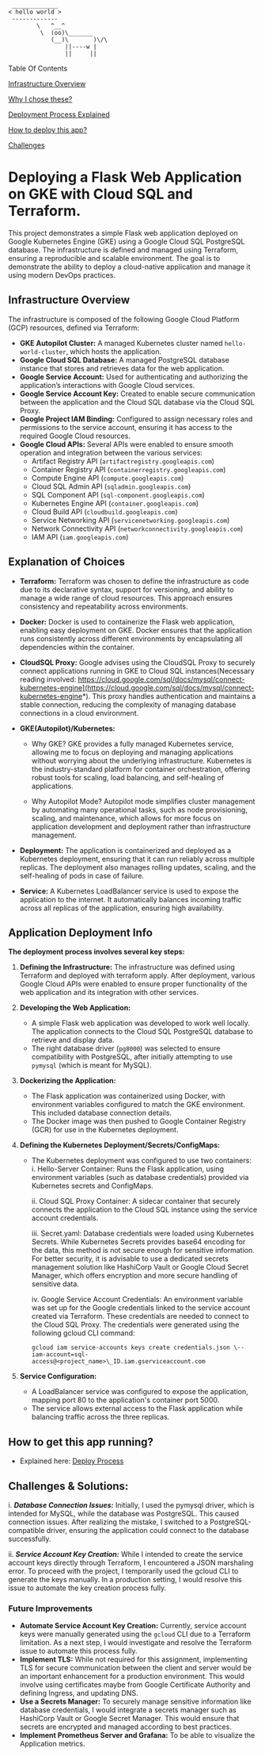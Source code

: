 ```
 _____________
< hello world >
 -------------
        \   ^__^
         \  (oo)\_______
            (__)\       )\/\
                ||----w |
                ||     ||
```
Table Of Contents

   [Infrastructure Overview](README.md#infrastructure-overview)
   
   [Why I chose these?](README.md#explanation-of-choices)
   
   [Deployment Process Explained](README.md#application-deployment-info)

   [How to deploy this app?](README.md#how-to-get-this-app-running)

   [Challenges](README.md#challenges--solutions)

   

# **Deploying a Flask Web Application on GKE with Cloud SQL and Terraform.**

This project demonstrates a simple Flask web application deployed on Google Kubernetes Engine (GKE) using a Google Cloud SQL PostgreSQL database. The infrastructure is defined and managed using Terraform, ensuring a reproducible and scalable environment. The goal is to demonstrate the ability to deploy a cloud-native application and manage it using modern DevOps practices.

## **Infrastructure Overview**

The infrastructure is composed of the following Google Cloud Platform (GCP) resources, defined via Terraform:

* **GKE Autopilot Cluster:** A managed Kubernetes cluster named `hello-world-cluster`, which hosts the application.  
* **Google Cloud SQL Database:** A managed PostgreSQL database instance that stores and retrieves data for the web application.  
* **Google Service Account:** Used for authenticating and authorizing the application’s interactions with Google Cloud services.  
* **Google Service Account Key:** Created to enable secure communication between the application and the Cloud SQL database via the Cloud SQL Proxy.  
* **Google Project IAM Binding:** Configured to assign necessary roles and permissions to the service account, ensuring it has access to the required Google Cloud resources.  
* **Google Cloud APIs:** Several APIs were enabled to ensure smooth operation and integration between the various services:  
  * Artifact Registry API (`artifactregistry.googleapis.com`)
  * Container Registry API (`containerregistry.googleapis.com`)
  * Compute Engine API (`compute.googleapis.com`)  
  * Cloud SQL Admin API (`sqladmin.googleapis.com`)  
  * SQL Component API (`sql-component.googleapis.com`)  
  * Kubernetes Engine API (`container.googleapis.com`)  
  * Cloud Build API (`cloudbuild.googleapis.com`)  
  * Service Networking API (`servicenetworking.googleapis.com`)
  * Network Connectivity API (`networkconnectivity.googleapis.com`)
  * IAM API (`iam.googleapis.com`)

## **Explanation of Choices**

* **Terraform:** Terraform was chosen to define the infrastructure as code due to its declarative syntax, support for versioning, and ability to manage a wide range of cloud resources. This approach ensures consistency and repeatability across environments.

* **Docker:** Docker is used to containerize the Flask web application, enabling easy deployment on GKE. Docker ensures that the application runs consistently across different environments by encapsulating all dependencies within the container.

* **CloudSQL Proxy:** Google advises using the CloudSQL Proxy to securely connect applications running in GKE to Cloud SQL instances(Necessary reading involved: https://cloud.google.com/sql/docs/mysql/connect-kubernetes-engine](https://cloud.google.com/sql/docs/mysql/connect-kubernetes-engine*). This proxy handles authentication and maintains a stable connection, reducing the complexity of managing database connections in a cloud environment.

* **GKE(Autopilot)/Kubernetes:**   
  * Why GKE? GKE provides a fully managed Kubernetes service, allowing me to focus on deploying and managing applications without worrying about the underlying infrastructure. Kubernetes is the industry-standard platform for container orchestration, offering robust tools for scaling, load balancing, and self-healing of applications.

  * Why Autopilot Mode? Autopilot mode simplifies cluster management by automating many operational tasks, such as node provisioning, scaling, and maintenance, which allows for more focus on application development and deployment rather than infrastructure management.

* **Deployment:** The application is containerized and deployed as a Kubernetes deployment, ensuring that it can run reliably across multiple replicas. The deployment also manages rolling updates, scaling, and the self-healing of pods in case of failure.

* **Service:** A Kubernetes LoadBalancer service is used to expose the application to the internet. It automatically balances incoming traffic across all replicas of the application, ensuring high availability.

## **Application Deployment Info**

**The deployment process involves several key steps:**

1. **Defining the Infrastructure:**
The infrastructure was defined using Terraform and deployed with terraform apply.
After deployment, various Google Cloud APIs were enabled to ensure proper functionality of the web application and its integration with other services.

2. **Developing the Web Application:**  
   * A simple Flask web application was developed to work well locally. The application connects to the Cloud SQL PostgreSQL database to retrieve and display data.  
   * The right database driver (`pg8000`) was selected to ensure compatibility with PostgreSQL, after initially attempting to use `pymysql` (which is meant for MySQL).  
4. **Dockerizing the Application:**  
   * The Flask application was containerized using Docker, with environment variables configured to match the GKE environment. This included database connection details.  
   * The Docker image was then pushed to Google Container Registry (GCR) for use in the Kubernetes deployment.  
5. **Defining the Kubernetes Deployment/Secrets/ConfigMaps:**

   * The Kubernetes deployment was configured to use two containers:  
     i. Hello-Server Container: Runs the Flask application, using environment variables (such as database credentials) provided via Kubernetes secrets and ConfigMaps.  

     ii. Cloud SQL Proxy Container: A sidecar container that securely connects the application to the Cloud SQL instance using the service account credentials.  

     iii. Secret.yaml: Database credentials were loaded using Kubernetes Secrets. While Kubernetes Secrets provides base64 encoding for the data, this method is not secure enough for sensitive information. For better security, it is advisable to use a dedicated secrets management solution like HashiCorp Vault or Google Cloud Secret Manager, which offers encryption and more secure handling of sensitive data.  

     iv. Google Service Account Credentials: An environment variable was set up for the Google credentials linked to the service account created via Terraform. These credentials are needed to connect to the Cloud SQL Proxy. The credentials were generated using the following gcloud CLI command:  
          
        `gcloud iam service-accounts keys create credentials.json \--iam-account=sql-access@<project_name>\_ID.iam.gserviceaccount.com`

6. **Service Configuration:**  
   * A LoadBalancer service was configured to expose the application, mapping port 80 to the application's container port 5000\.  
   * The service allows external access to the Flask application while balancing traffic across the three replicas. 
 
## **How to get this app running?**
* Explained here: [Deploy Process](https://github.com/neerajasridhar1992/helloworldflask/blob/main/Deploy.md)

## **Challenges & Solutions:**

 i. ***Database Connection Issues:*** Initially, I used the pymysql driver, which is intended for MySQL, while the database was PostgreSQL. This caused connection issues. After realizing the mistake, I switched to a PostgreSQL-compatible driver, ensuring the application could connect to the database successfully.  

 ii. ***Service Account Key Creation:*** While I intended to create the service account keys directly through Terraform, I encountered a JSON marshaling error. To proceed with the project, I temporarily used the gcloud CLI to generate the keys manually. In a production setting, I would resolve this issue to automate the key creation process fully.


### **Future Improvements**

* **Automate Service Account Key Creation:** Currently, service account keys were manually generated using the `gcloud` CLI due to a Terraform limitation. As a next step, I would investigate and resolve the Terraform issue to automate this process fully.  
* **Implement TLS:** While not required for this assignment, implementing TLS for secure communication between the client and server would be an important enhancement for a production environment. This would involve using certificates maybe from Google Certificate Authority and defining Ingress, and updating DNS.  
* **Use a Secrets Manager:** To securely manage sensitive information like database credentials, I would integrate a secrets manager such as HashiCorp Vault or Google Secret Manager. This would ensure that secrets are encrypted and managed according to best practices.
* **Implement Prometheus Server and Grafana:** To be able to visualize the Application metrics.

